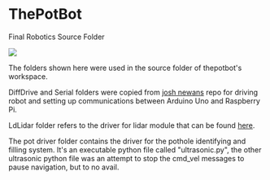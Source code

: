 # ThePotBot
Final Robotics Source Folder

<img src="https://64.media.tumblr.com/1ccd390771493d256f2ff3fe31ede650/0d8bdb5cb4f54ff5-f9/s400x600/5a046269db0b4b410106ffcefcad29988f19f5e1.png">

The folders shown here were used in the source folder of thepotbot's workspace.

DiffDrive and Serial folders were copied from <a href="https://github.com/joshnewans" target="blank">josh newans</a> repo for driving robot and setting up communications between Arduino Uno and Raspberry Pi.

LdLidar folder refers to the driver for lidar module that can be found <a href="https://github.com/ldrobotSensorTeam/ldlidar_sl_ros2">here</a>.

The pot driver folder contains the driver for the pothole identifying and filling system.  It's an executable python file called "ultrasonic.py", the other ultrasonic python file was an attempt to stop the cmd_vel messages to pause navigation, but to no avail.
